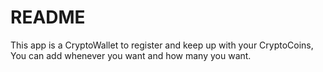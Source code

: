 # README

This app is a CryptoWallet to register and keep up with your CryptoCoins, You can add whenever you want and how many you want.
